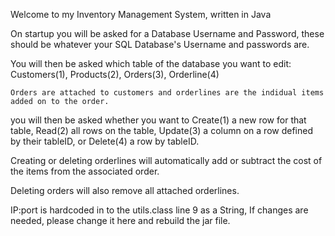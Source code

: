 Welcome to my Inventory Management System, written in Java

On startup you will be asked for a Database Username and Password, these should be whatever your SQL Database's Username and passwords are.

You will then be asked which table of the database you want to edit: Customers(1), Products(2), Orders(3), Orderline(4)

	Orders are attached to customers and orderlines are the indidual items added on to the order.

you will then be asked whether you want to Create(1) a new row for that table, Read(2) all rows on the table, Update(3) a column on a row defined by their tableID, or Delete(4) a row by tableID.

Creating or deleting orderlines will automatically add or subtract the cost of the items from the associated order.

Deleting orders will also remove all attached orderlines.

IP:port is hardcoded in to the utils.class line 9 as a String, If changes are needed, please change it here and rebuild the jar file.